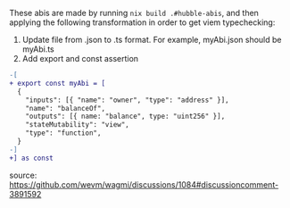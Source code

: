 These abis are made by running `nix build .#hubble-abis`, and then applying the following transformation in order to get viem typechecking:

1. Update file from .json to .ts format. For example, myAbi.json should be myAbi.ts
2. Add export and const assertion

```diff
-[
+ export const myAbi = [
  {
    "inputs": [{ "name": "owner", "type": "address" }],
    "name": "balanceOf",
    "outputs": [{ name: "balance", type: "uint256" }],
    "stateMutability": "view",
    "type": "function",
  }
-]
+] as const
```
source: https://github.com/wevm/wagmi/discussions/1084#discussioncomment-3891592

